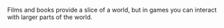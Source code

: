 Films and books provide a slice of a world, but in games you can interact with larger parts of the world.
